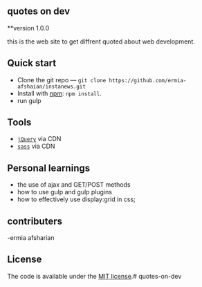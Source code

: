 ## quotes on dev

**version 1.0.0

this is the web site to get diffrent quoted about web development.



## Quick start

* Clone the git repo — `git clone
  https://github.com/ermia-afshaian/instanews.git`  
* Install with [npm](https://www.npmjs.com/): `npm install`.
* run gulp
## Tools

* [`jQuery`](https://jquery.com/) via CDN 
* [`sass`](https://sass-lang.com/) via CDN

## Personal learnings

* the use of ajax and GET/POST methods
* how to use gulp and gulp plugins 
* how to effectively use display:grid in css;
## contributers

-ermia afsharian
## License

The code is available under the [MIT license](LICENSE.txt).# quotes-on-dev
